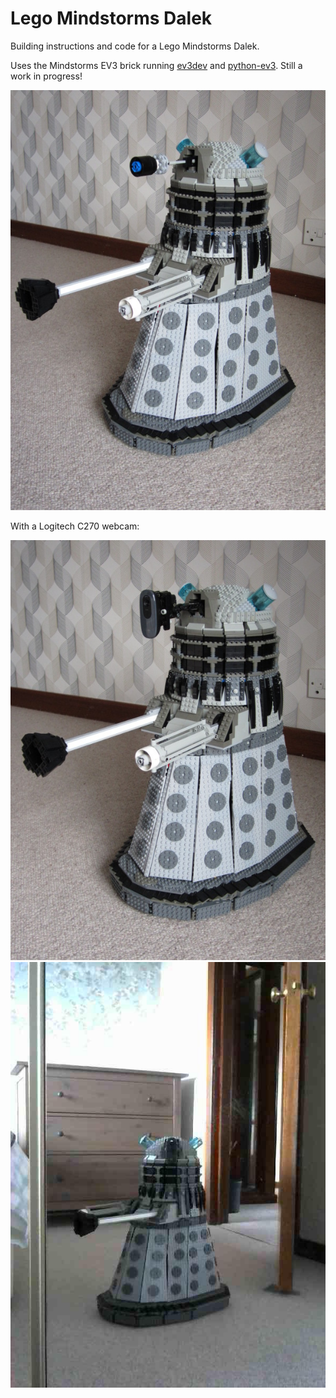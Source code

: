 Lego Mindstorms Dalek
=====================

Building instructions and code for a Lego Mindstorms Dalek.

Uses the Mindstorms EV3 brick running [ev3dev](http://www.ev3dev.org/) and [python-ev3](https://github.com/topikachu/python-ev3). Still a work in progress!

![Dalek with normal eye-stalk](dalek1.jpg)

With a Logitech C270 webcam:

![Dalek with webcam](dalek2.jpg)
![Dalek mirror selfie](dalek3.jpg)
